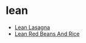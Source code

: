 # lean

 * [Lean Lasagna](index/l/lean-lasagna-230145.json)
 * [Lean Red Beans And Rice](index/l/lean-red-beans-and-rice-155.json)
